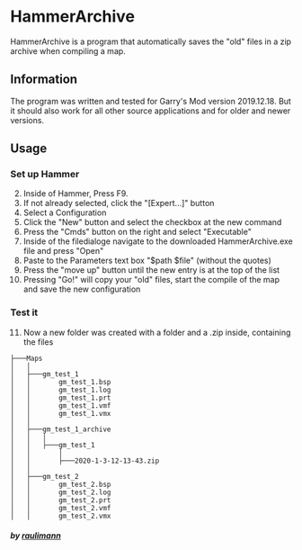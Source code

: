 # HammerArchive
HammerArchive is a program that automatically saves the "old" files in a zip archive when compiling a map.

## Information
The program was written and tested for Garry's Mod version 2019.12.18. But it should also work for all other source applications and for older and newer versions.

## Usage

### Set up Hammer
2. Inside of Hammer, Press F9.
3. If not already selected, click the "[Expert...]" button
4. Select a Configuration
5. Click the "New" button and select the checkbox at the new command
6. Press the "Cmds" button on the right and select "Executable"
7. Inside of the filedialoge navigate to the downloaded HammerArchive.exe file and press "Open"
8. Paste to the Parameters text box "$path $file" (without the quotes)
9. Press the "move up" button until the new entry is at the top of the list
10. Pressing "Go!" will copy your "old" files, start the compile of the map and save the new configuration

### Test it
11. Now a new folder was created with a folder and a .zip inside, containing the files
```
├───Maps
│   │
│   ├───gm_test_1
│   │       gm_test_1.bsp
│   │       gm_test_1.log
│   │       gm_test_1.prt
│   │       gm_test_1.vmf
│   │       gm_test_1.vmx
│   │
│   ├───gm_test_1_archive
│   │   │
│   │   ├───gm_test_1
│   │       │
│   │       ├───2020-1-3-12-13-43.zip
│   │
│   ├───gm_test_2
│   │       gm_test_2.bsp
│   │       gm_test_2.log
│   │       gm_test_2.prt
│   │       gm_test_2.vmf
│   │       gm_test_2.vmx
```


##### by [raulimann](https://www.reddit.com/user/raulimann)
